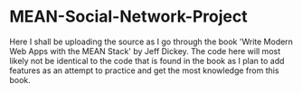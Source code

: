 # MEAN-Social-Network-Project
Here I shall be uploading the source as I go through the book 'Write Modern Web Apps with the MEAN Stack' by Jeff Dickey. The code here will most likely not be identical to the code that is found in the book as I plan to add features as an attempt to practice and get the most knowledge from this book.
